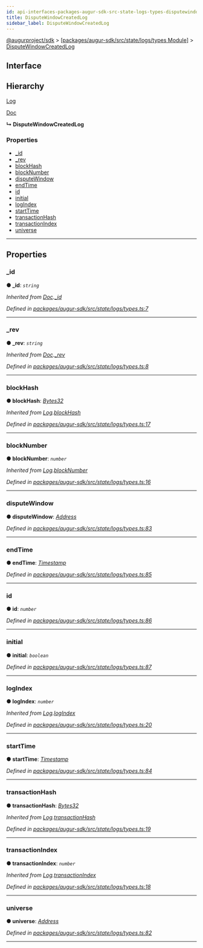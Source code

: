 ```yaml
---
id: api-interfaces-packages-augur-sdk-src-state-logs-types-disputewindowcreatedlog
title: DisputeWindowCreatedLog
sidebar_label: DisputeWindowCreatedLog
---
```


[@augurproject/sdk](api-readme.md) > [[packages/augur-sdk/src/state/logs/types Module]](api-modules-packages-augur-sdk-src-state-logs-types-module.md) > [DisputeWindowCreatedLog](api-interfaces-packages-augur-sdk-src-state-logs-types-disputewindowcreatedlog.md)

## Interface

## Hierarchy

 [Log](api-interfaces-packages-augur-sdk-src-state-logs-types-log.md)

 [Doc](api-interfaces-packages-augur-sdk-src-state-logs-types-doc.md)

**↳ DisputeWindowCreatedLog**

### Properties

* [_id](api-interfaces-packages-augur-sdk-src-state-logs-types-disputewindowcreatedlog.md#_id)
* [_rev](api-interfaces-packages-augur-sdk-src-state-logs-types-disputewindowcreatedlog.md#_rev)
* [blockHash](api-interfaces-packages-augur-sdk-src-state-logs-types-disputewindowcreatedlog.md#blockhash)
* [blockNumber](api-interfaces-packages-augur-sdk-src-state-logs-types-disputewindowcreatedlog.md#blocknumber)
* [disputeWindow](api-interfaces-packages-augur-sdk-src-state-logs-types-disputewindowcreatedlog.md#disputewindow)
* [endTime](api-interfaces-packages-augur-sdk-src-state-logs-types-disputewindowcreatedlog.md#endtime)
* [id](api-interfaces-packages-augur-sdk-src-state-logs-types-disputewindowcreatedlog.md#id)
* [initial](api-interfaces-packages-augur-sdk-src-state-logs-types-disputewindowcreatedlog.md#initial)
* [logIndex](api-interfaces-packages-augur-sdk-src-state-logs-types-disputewindowcreatedlog.md#logindex)
* [startTime](api-interfaces-packages-augur-sdk-src-state-logs-types-disputewindowcreatedlog.md#starttime)
* [transactionHash](api-interfaces-packages-augur-sdk-src-state-logs-types-disputewindowcreatedlog.md#transactionhash)
* [transactionIndex](api-interfaces-packages-augur-sdk-src-state-logs-types-disputewindowcreatedlog.md#transactionindex)
* [universe](api-interfaces-packages-augur-sdk-src-state-logs-types-disputewindowcreatedlog.md#universe)

---

## Properties

<a id="_id"></a>

###  _id

**● _id**: *`string`*

*Inherited from [Doc](api-interfaces-packages-augur-sdk-src-state-logs-types-doc.md).[_id](api-interfaces-packages-augur-sdk-src-state-logs-types-doc.md#_id)*

*Defined in [packages/augur-sdk/src/state/logs/types.ts:7](https://github.com/AugurProject/augur/blob/bae2172ca0/packages/augur-sdk/src/state/logs/types.ts#L7)*

___
<a id="_rev"></a>

###  _rev

**● _rev**: *`string`*

*Inherited from [Doc](api-interfaces-packages-augur-sdk-src-state-logs-types-doc.md).[_rev](api-interfaces-packages-augur-sdk-src-state-logs-types-doc.md#_rev)*

*Defined in [packages/augur-sdk/src/state/logs/types.ts:8](https://github.com/AugurProject/augur/blob/bae2172ca0/packages/augur-sdk/src/state/logs/types.ts#L8)*

___
<a id="blockhash"></a>

###  blockHash

**● blockHash**: *[Bytes32](api-modules-packages-augur-sdk-src-state-logs-types-module.md#bytes32)*

*Inherited from [Log](api-interfaces-packages-augur-sdk-src-state-logs-types-log.md).[blockHash](api-interfaces-packages-augur-sdk-src-state-logs-types-log.md#blockhash)*

*Defined in [packages/augur-sdk/src/state/logs/types.ts:17](https://github.com/AugurProject/augur/blob/bae2172ca0/packages/augur-sdk/src/state/logs/types.ts#L17)*

___
<a id="blocknumber"></a>

###  blockNumber

**● blockNumber**: *`number`*

*Inherited from [Log](api-interfaces-packages-augur-sdk-src-state-logs-types-log.md).[blockNumber](api-interfaces-packages-augur-sdk-src-state-logs-types-log.md#blocknumber)*

*Defined in [packages/augur-sdk/src/state/logs/types.ts:16](https://github.com/AugurProject/augur/blob/bae2172ca0/packages/augur-sdk/src/state/logs/types.ts#L16)*

___
<a id="disputewindow"></a>

###  disputeWindow

**● disputeWindow**: *[Address](api-modules-packages-augur-sdk-src-state-logs-types-module.md#address)*

*Defined in [packages/augur-sdk/src/state/logs/types.ts:83](https://github.com/AugurProject/augur/blob/bae2172ca0/packages/augur-sdk/src/state/logs/types.ts#L83)*

___
<a id="endtime"></a>

###  endTime

**● endTime**: *[Timestamp](api-modules-packages-augur-sdk-src-state-logs-types-module.md#timestamp)*

*Defined in [packages/augur-sdk/src/state/logs/types.ts:85](https://github.com/AugurProject/augur/blob/bae2172ca0/packages/augur-sdk/src/state/logs/types.ts#L85)*

___
<a id="id"></a>

###  id

**● id**: *`number`*

*Defined in [packages/augur-sdk/src/state/logs/types.ts:86](https://github.com/AugurProject/augur/blob/bae2172ca0/packages/augur-sdk/src/state/logs/types.ts#L86)*

___
<a id="initial"></a>

###  initial

**● initial**: *`boolean`*

*Defined in [packages/augur-sdk/src/state/logs/types.ts:87](https://github.com/AugurProject/augur/blob/bae2172ca0/packages/augur-sdk/src/state/logs/types.ts#L87)*

___
<a id="logindex"></a>

###  logIndex

**● logIndex**: *`number`*

*Inherited from [Log](api-interfaces-packages-augur-sdk-src-state-logs-types-log.md).[logIndex](api-interfaces-packages-augur-sdk-src-state-logs-types-log.md#logindex)*

*Defined in [packages/augur-sdk/src/state/logs/types.ts:20](https://github.com/AugurProject/augur/blob/bae2172ca0/packages/augur-sdk/src/state/logs/types.ts#L20)*

___
<a id="starttime"></a>

###  startTime

**● startTime**: *[Timestamp](api-modules-packages-augur-sdk-src-state-logs-types-module.md#timestamp)*

*Defined in [packages/augur-sdk/src/state/logs/types.ts:84](https://github.com/AugurProject/augur/blob/bae2172ca0/packages/augur-sdk/src/state/logs/types.ts#L84)*

___
<a id="transactionhash"></a>

###  transactionHash

**● transactionHash**: *[Bytes32](api-modules-packages-augur-sdk-src-state-logs-types-module.md#bytes32)*

*Inherited from [Log](api-interfaces-packages-augur-sdk-src-state-logs-types-log.md).[transactionHash](api-interfaces-packages-augur-sdk-src-state-logs-types-log.md#transactionhash)*

*Defined in [packages/augur-sdk/src/state/logs/types.ts:19](https://github.com/AugurProject/augur/blob/bae2172ca0/packages/augur-sdk/src/state/logs/types.ts#L19)*

___
<a id="transactionindex"></a>

###  transactionIndex

**● transactionIndex**: *`number`*

*Inherited from [Log](api-interfaces-packages-augur-sdk-src-state-logs-types-log.md).[transactionIndex](api-interfaces-packages-augur-sdk-src-state-logs-types-log.md#transactionindex)*

*Defined in [packages/augur-sdk/src/state/logs/types.ts:18](https://github.com/AugurProject/augur/blob/bae2172ca0/packages/augur-sdk/src/state/logs/types.ts#L18)*

___
<a id="universe"></a>

###  universe

**● universe**: *[Address](api-modules-packages-augur-sdk-src-state-logs-types-module.md#address)*

*Defined in [packages/augur-sdk/src/state/logs/types.ts:82](https://github.com/AugurProject/augur/blob/bae2172ca0/packages/augur-sdk/src/state/logs/types.ts#L82)*

___

